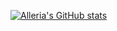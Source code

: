 [![Alleria's GitHub stats](https://github-readme-stats.vercel.app/api?username=AlleriaDev&show_icons=true&theme=radical)](https://github.com/anuraghazra/github-readme-stats)